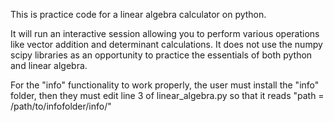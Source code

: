 This is practice code for a linear algebra calculator on python.

It will run an interactive session allowing you to perform various operations like vector addition and determinant calculations.
It does not use the numpy scipy libraries as an opportunity to practice the essentials of both python and linear algebra.

For the "info" functionality to work properly, the user must install the "info" folder,
then they must edit line 3 of linear_algebra.py so that it reads "path = /path/to/infofolder/info/"
